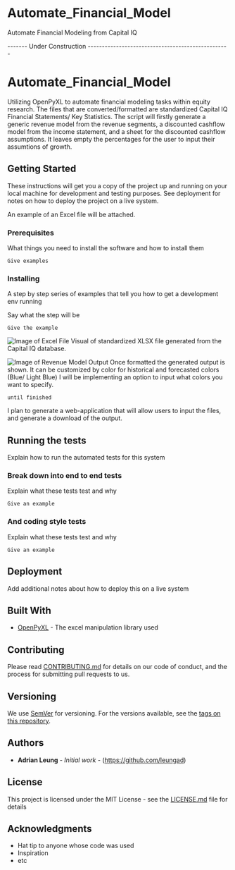 # Automate_Financial_Model
Automate Financial Modeling from Capital IQ

------- Under Construction --------------------------------------------------

# Automate_Financial_Model

Utilizing OpenPyXL to automate financial modeling tasks within equity research. The files that are converted/formatted are standardized Capital IQ Financial Statements/ Key Statistics. The script will firstly generate a generic revenue model from the revenue segments, a discounted cashflow model from the income statement, and a sheet for the discounted cashflow assumptions. It leaves empty the percentages for the user to input their assumtions of growth.

## Getting Started

These instructions will get you a copy of the project up and running on your local machine for development and testing purposes. See deployment for notes on how to deploy the project on a live system.

An example of an Excel file will be attached. 

### Prerequisites

What things you need to install the software and how to install them

```
Give examples
```

### Installing

A step by step series of examples that tell you how to get a development env running

Say what the step will be

```
Give the example
```
![Image of Excel File](https://picturesadrianblog.s3-us-west-2.amazonaws.com/BTS_Pic.png)
Visual of standardized XLSX file generated from the Capital IQ database.

![Image of Revenue Model Output](https://picturesadrianblog.s3-us-west-2.amazonaws.com/revenue_model.png)
Once formatted the generated output is shown. It can be customized by color for historical and forecasted colors (Blue/ Light Blue)
I will be implementing an option to input what colors you want to specify.

```
until finished
```

I plan to generate a web-application that will allow users to input the files, and generate a download of the output.

## Running the tests

Explain how to run the automated tests for this system

### Break down into end to end tests

Explain what these tests test and why

```
Give an example
```

### And coding style tests

Explain what these tests test and why

```
Give an example
```

## Deployment

Add additional notes about how to deploy this on a live system

## Built With

* [OpenPyXL](https://openpyxl.readthedocs.io/en/stable/index.html) - The excel manipulation library used

## Contributing

Please read [CONTRIBUTING.md](https://gist.github.com/PurpleBooth/b24679402957c63ec426) for details on our code of conduct, and the process for submitting pull requests to us.

## Versioning

We use [SemVer](http://semver.org/) for versioning. For the versions available, see the [tags on this repository](https://github.com/your/project/tags). 

## Authors

* **Adrian Leung** - *Initial work* - (https://github.com/leungad)

## License

This project is licensed under the MIT License - see the [LICENSE.md](LICENSE.md) file for details

## Acknowledgments

* Hat tip to anyone whose code was used
* Inspiration
* etc
